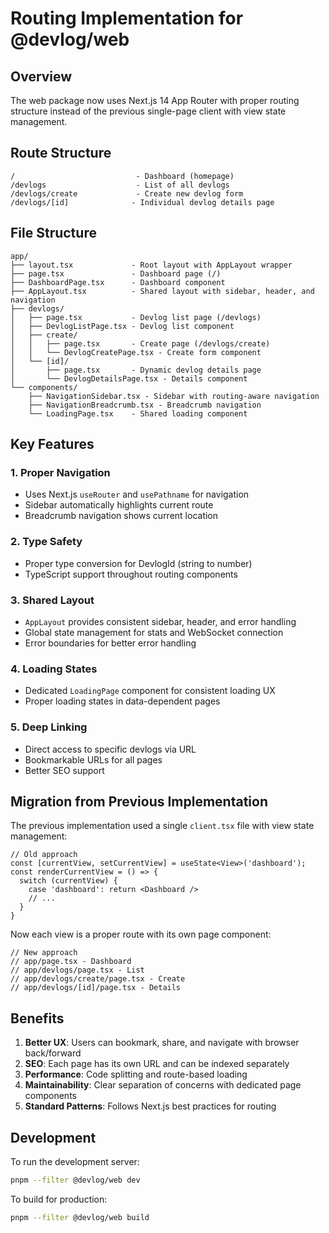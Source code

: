 # Routing Implementation for @devlog/web

## Overview

The web package now uses Next.js 14 App Router with proper routing structure instead of the previous single-page client with view state management.

## Route Structure

```
/                           - Dashboard (homepage)
/devlogs                    - List of all devlogs
/devlogs/create             - Create new devlog form
/devlogs/[id]              - Individual devlog details page
```

## File Structure

```
app/
├── layout.tsx             - Root layout with AppLayout wrapper
├── page.tsx               - Dashboard page (/)
├── DashboardPage.tsx      - Dashboard component
├── AppLayout.tsx          - Shared layout with sidebar, header, and navigation
├── devlogs/
│   ├── page.tsx           - Devlog list page (/devlogs)
│   ├── DevlogListPage.tsx - Devlog list component
│   ├── create/
│   │   ├── page.tsx       - Create page (/devlogs/create)
│   │   └── DevlogCreatePage.tsx - Create form component
│   └── [id]/
│       ├── page.tsx       - Dynamic devlog details page
│       └── DevlogDetailsPage.tsx - Details component
└── components/
    ├── NavigationSidebar.tsx - Sidebar with routing-aware navigation
    ├── NavigationBreadcrumb.tsx - Breadcrumb navigation
    └── LoadingPage.tsx    - Shared loading component
```

## Key Features

### 1. Proper Navigation
- Uses Next.js `useRouter` and `usePathname` for navigation
- Sidebar automatically highlights current route
- Breadcrumb navigation shows current location

### 2. Type Safety
- Proper type conversion for DevlogId (string to number)
- TypeScript support throughout routing components

### 3. Shared Layout
- `AppLayout` provides consistent sidebar, header, and error handling
- Global state management for stats and WebSocket connection
- Error boundaries for better error handling

### 4. Loading States
- Dedicated `LoadingPage` component for consistent loading UX
- Proper loading states in data-dependent pages

### 5. Deep Linking
- Direct access to specific devlogs via URL
- Bookmarkable URLs for all pages
- Better SEO support

## Migration from Previous Implementation

The previous implementation used a single `client.tsx` file with view state management:

```tsx
// Old approach
const [currentView, setCurrentView] = useState<View>('dashboard');
const renderCurrentView = () => {
  switch (currentView) {
    case 'dashboard': return <Dashboard />
    // ...
  }
}
```

Now each view is a proper route with its own page component:

```tsx
// New approach
// app/page.tsx - Dashboard
// app/devlogs/page.tsx - List
// app/devlogs/create/page.tsx - Create
// app/devlogs/[id]/page.tsx - Details
```

## Benefits

1. **Better UX**: Users can bookmark, share, and navigate with browser back/forward
2. **SEO**: Each page has its own URL and can be indexed separately
3. **Performance**: Code splitting and route-based loading
4. **Maintainability**: Clear separation of concerns with dedicated page components
5. **Standard Patterns**: Follows Next.js best practices for routing

## Development

To run the development server:
```bash
pnpm --filter @devlog/web dev
```

To build for production:
```bash
pnpm --filter @devlog/web build
```
